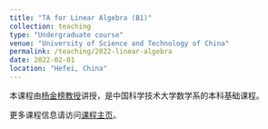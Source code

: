 ```yaml
---
title: "TA for Linear Algebra (B1)"
collection: teaching
type: "Undergraduate course"
venue: "University of Science and Technology of China"
permalink: /teaching/2022-linear-algebra
date: 2022-02-01
location: "Hefei, China"
---
```


本课程由[杨金榜教授](https://jbyang1987.github.io/index.html)讲授，是中国科学技术大学数学系的本科基础课程。

更多课程信息请访问[课程主页](https://jbyang1987.github.io/Teaching/2022%20春%20Linear%20Algebra.html)。




